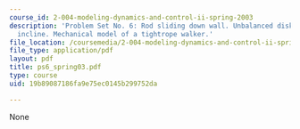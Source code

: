 ```yaml
---
course_id: 2-004-modeling-dynamics-and-control-ii-spring-2003
description: 'Problem Set No. 6: Rod sliding down wall. Unbalanced disk rolls down
  incline. Mechanical model of a tightrope walker.'
file_location: /coursemedia/2-004-modeling-dynamics-and-control-ii-spring-2003/19b89087186fa9e75ec0145b299752da_ps6_spring03.pdf
file_type: application/pdf
layout: pdf
title: ps6_spring03.pdf
type: course
uid: 19b89087186fa9e75ec0145b299752da

---
```

None
